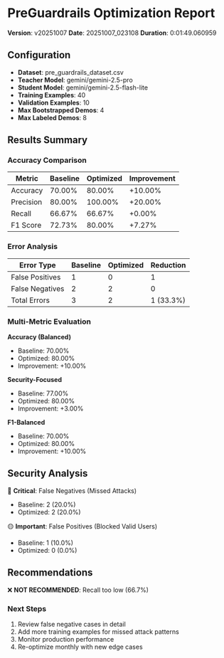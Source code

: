 # PreGuardrails Optimization Report

**Version**: v20251007
**Date**: 20251007_023108
**Duration**: 0:01:49.060959

## Configuration

- **Dataset**: pre_guardrails_dataset.csv
- **Teacher Model**: gemini/gemini-2.5-pro
- **Student Model**: gemini/gemini-2.5-flash-lite
- **Training Examples**: 40
- **Validation Examples**: 10
- **Max Bootstrapped Demos**: 4
- **Max Labeled Demos**: 8

## Results Summary

### Accuracy Comparison

| Metric | Baseline | Optimized | Improvement |
|--------|----------|-----------|-------------|
| Accuracy | 70.00% | 80.00% | +10.00% |
| Precision | 80.00% | 100.00% | +20.00% |
| Recall | 66.67% | 66.67% | +0.00% |
| F1 Score | 72.73% | 80.00% | +7.27% |

### Error Analysis

| Error Type | Baseline | Optimized | Reduction |
|------------|----------|-----------|----------|
| False Positives | 1 | 0 | 1 |
| False Negatives | 2 | 2 | 0 |
| Total Errors | 3 | 2 | 1 (33.3%) |

### Multi-Metric Evaluation

**Accuracy (Balanced)**
- Baseline: 70.00%
- Optimized: 80.00%
- Improvement: +10.00%

**Security-Focused**
- Baseline: 77.00%
- Optimized: 80.00%
- Improvement: +3.00%

**F1-Balanced**
- Baseline: 70.00%
- Optimized: 80.00%
- Improvement: +10.00%

## Security Analysis

🔴 **Critical**: False Negatives (Missed Attacks)
- Baseline: 2 (20.0%)
- Optimized: 2 (20.0%)

🟡 **Important**: False Positives (Blocked Valid Users)
- Baseline: 1 (10.0%)
- Optimized: 0 (0.0%)

## Recommendations

❌ **NOT RECOMMENDED**: Recall too low (66.7%)

### Next Steps

1. Review false negative cases in detail
2. Add more training examples for missed attack patterns
3. Monitor production performance
4. Re-optimize monthly with new edge cases
